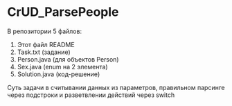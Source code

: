 # CrUD_ParsePeople

В репозитории 5 файлов:

1. Этот файл README 
2. Task.txt (задание)
3. Person.java (для объектов Person)
4. Sex.java (enum на 2 элемента)
5. Solution.java (код-решение)

Суть задачи в считывании данных из параметров, правильном парсинге через подстроки и разветвлении действий через switch
